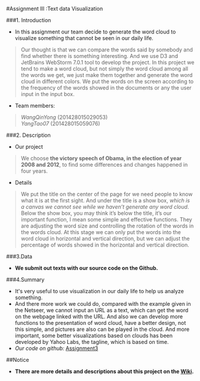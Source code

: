 #Assignment III :Text data Visualization

###1. Introduction
+ In this assignment our team decide to generate the word cloud to visualize something that cannot be seen in our daily life.
> Our thought is that we can compare the words said by somebody and find whether there is something interesting. And we use D3 and JetBrains WebStorm 7.0.1 tool to develop the project.
  In this project we tend to make a word cloud, but not simply the word cloud among all the words we get, we just make them together and generate the word cloud in different colors.
 We put the words on the screen according to the frequency of the words showed in the documents or any the user input in the input box.

+ Team members:
> *WangQinYong* (201428015029053)    
> *YangTao07* (201428015059076)

###2. Description
+ Our project
> We choose **the victory speech of Obama, in the election of year 2008 and 2012**, to find some differences and changes happened in four years.

+ Details
> We put the title on the center of the page for we need people to know what it is at the first sight.
And under the title is a show box, *which is a canvas we cannot see while we haven’t generate any word cloud*.
 Below the show box, you may think it’s below the title, it’s our important function, I mean some simple and effective functions.
 They are adjusting the word size and controlling the rotation of the words in the words cloud.
 At this stage we can only put the words into the word cloud in horizontal and vertical direction, but we can adjust the percentage of words showed in the horizontal and vertical direction.
 
###3.Data
+ **We submit out texts with our source code on the Github.**


###4.Summary
+ It's very useful to use visualization in our daily life to help us analyze something.
+ And there more work we could do, compared with the example given in the Netseer, we cannot input an URL as a text, which can get the word on the webpage linked with the URL. And also we can develop more functions to the presentation of word cloud, have a better design, not this simple, and pictures are also can be played in the cloud. And more important, some better visualizations based on clouds has been developed by Yahoo Labs, the tagline, which is based on time.
+ *Our code on github:* [Assignment3](https://github.com/vis2014/Assignment3)

##Notice
+ **There are more details and descriptions about this project on the [Wiki](http://211.147.15.14/UCAS_14_Fall/index.php/Assignment3).**

